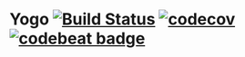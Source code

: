 Yogo [![Build Status](https://travis-ci.org/antham/yogo.svg?branch=master)](https://travis-ci.org/antham/yogo) [![codecov](https://codecov.io/gh/antham/yogo/branch/master/graph/badge.svg)](https://codecov.io/gh/antham/yogo) [![codebeat badge](https://codebeat.co/badges/c561682e-6834-4325-8725-6167c16214b1)](https://codebeat.co/projects/github-com-antham-yogo)
====
